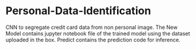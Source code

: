 # Personal-Data-Identification
CNN to segregate credit card data from non personal image. The New Model contains jupyter notebook file of the trained model using the dataset uploaded in the box. Predict contains the prediction code for inference.

